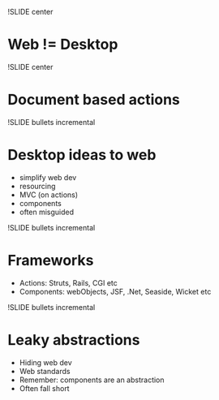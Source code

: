 !SLIDE center

# Web != Desktop

!SLIDE center

# Document based actions

!SLIDE bullets incremental

# Desktop ideas to web

* simplify web dev
* resourcing
* MVC (on actions)
* components
* often misguided

!SLIDE bullets incremental

# Frameworks

* Actions: Struts, Rails, CGI etc
* Components: webObjects, JSF, .Net, Seaside, Wicket etc

!SLIDE bullets incremental

# Leaky abstractions

* Hiding web dev
* Web standards
* Remember: components are an abstraction
* Often fall short

